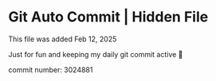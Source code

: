 # Git Auto Commit | Hidden File

This file was added Feb 12, 2025

Just for fun and keeping my daily git commit active 🤪

commit number: 3024881
